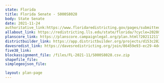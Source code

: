 ```yaml
---
state: Florida
title: Florida Senate - S000S8028
body: State Senate
date: 2021-11-24
authoritative_link:https://www.floridaredistricting.gov/pages/submitted-plans
allabout_link: https://redistricting.lls.edu/state/florida/?cycle=2020&level=State%20Upper&startdate=
planscore_link: https://planscore.campaignlegal.org/plan.html?20211211T173026.062996542Z
districtbuilder_link: https://app.districtbuilder.org/projects/d153c282-cbd7-41fd-8e2b-4655d4f551ce
davesredist_link: https://davesredistricting.org/join/86459e93-ec29-4de2-a822-dbea30b29cf5
five38_link:
blockassignment_file: /files/FL-2021-11/S000S8028.csv.zip
shapefile_file:
simplegeojson_file:

layout: plan-page
---
```

